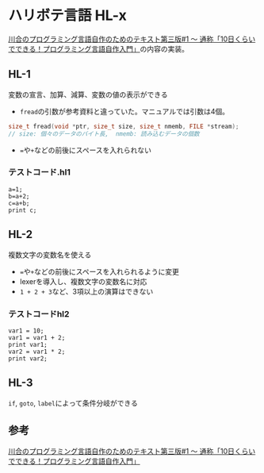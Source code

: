# ハリボテ言語 HL-x
[川合のプログラミング言語自作のためのテキスト第三版#1 ～ 通称「10日くらいでできる！プログラミング言語自作入門」](http://essen.osask.jp/?a21_txt01)の内容の実装。

## HL-1
変数の宣言、加算、減算、変数の値の表示ができる

- `fread`の引数が参考資料と違っていた。マニュアルでは引数は4個。
```c
size_t fread(void *ptr, size_t size, size_t nmemb, FILE *stream);
// size: 個々のデータのバイト長,  nmemb: 読み込むデータの個数
```
- `=`や`+`などの前後にスペースを入れられない

### テストコード.hl1
```
a=1;
b=a+2;
c=a+b;
print c;
```

## HL-2
複数文字の変数名を使える

- `=`や`+`などの前後にスペースを入れられるように変更
- lexerを導入し、複数文字の変数名に対応
- `1 + 2 + 3`など、3項以上の演算はできない

### テストコードhl2
```
var1 = 10;
var1 = var1 + 2;
print var1;
var2 = var1 * 2;
print var2;
```

## HL-3
`if`, `goto`, `label`によって条件分岐ができる


## 参考
[川合のプログラミング言語自作のためのテキスト第三版#1 ～ 通称「10日くらいでできる！プログラミング言語自作入門」](http://essen.osask.jp/?a21_txt01)